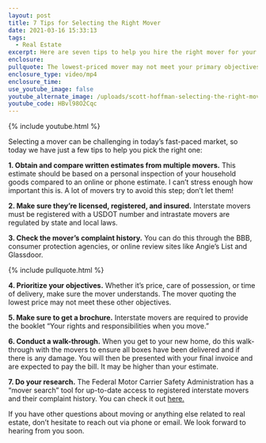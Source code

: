 ```yaml
---
layout: post
title: 7 Tips for Selecting the Right Mover
date: 2021-03-16 15:33:13
tags:
  - Real Estate
excerpt: Here are seven tips to help you hire the right mover for your home.
enclosure:
pullquote: The lowest-priced mover may not meet your primary objectives.
enclosure_type: video/mp4
enclosure_time:
use_youtube_image: false
youtube_alternate_image: /uploads/scott-hoffman-selecting-the-right-mover-yt2.jpg
youtube_code: HBvl98O2Cqc
---
```

{% include youtube.html %}

Selecting a mover can be challenging in today’s fast-paced market, so today we have just a few tips to help you pick the right one:

**1\. Obtain and compare written estimates from multiple movers.** This estimate should be based on a personal inspection of your household goods compared to an online or phone estimate. I can’t stress enough how important this is. A lot of movers try to avoid this step; don’t let them\!

**2\. Make sure they’re licensed, registered, and insured.** Interstate movers must be registered with a USDOT number and intrastate movers are regulated by state and local laws.

**3\. Check the mover’s complaint history.** You can do this through the BBB, consumer protection agencies, or online review sites like Angie’s List and Glassdoor.

{% include pullquote.html %}

**4\. Prioritize your objectives.** Whether it’s price, care of possession, or time of delivery, make sure the mover understands. The mover quoting the lowest price may not meet these other objectives.

**5\. Make sure to get a brochure.** Interstate movers are required to provide the booklet “Your rights and responsibilities when you move.”

**6\. Conduct a walk-through.** When you get to your new home, do this walk-through with the movers to ensure all boxes have been delivered and if there is any damage. You will then be presented with your final invoice and are expected to pay the bill. It may be higher than your estimate.

**7\. Do your research.** The Federal Motor Carrier Safety Administration has a “mover search” tool for up-to-date access to registered interstate movers and their complaint history. You can check it out [here.](https://www.fmcsa.dot.gov/protect-your-move/search-mover)

If you have other questions about moving or anything else related to real estate, don’t hesitate to reach out via phone or email. We look forward to hearing from you soon.
